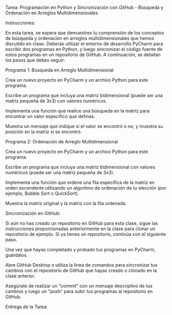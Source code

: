 Tarea: Programación en Python y Sincronización con GitHub - Búsqueda y Ordenación en Arreglos Multidimensionales

Instrucciones:

En esta tarea, se espera que demuestres tu comprensión de los conceptos de búsqueda y ordenación en arreglos multidimensionales que hemos discutido en clase. Deberás utilizar el entorno de desarrollo PyCharm para escribir dos programas en Python, y luego sincronizar el código fuente de estos programas en un repositorio de GitHub. A continuación, se detallan los pasos que debes seguir:

Programa 1: Búsqueda en Arreglo Multidimensional

Crea un nuevo proyecto en PyCharm y un archivo Python para este programa.

Escribe un programa que incluya una matriz bidimensional (puede ser una matriz pequeña de 3x3) con valores numéricos.

Implementa una función que realice una búsqueda en la matriz para encontrar un valor específico que definas.

Muestra un mensaje que indique si el valor se encontró o no, y muestra su posición en la matriz si se encontró.

Programa 2: Ordenación de Arreglo Multidimensional

Crea un nuevo proyecto en PyCharm y un archivo Python para este programa.

Escribe un programa que incluya una matriz bidimensional con valores numéricos (puede ser una matriz pequeña de 3x3).

Implementa una función que ordene una fila específica de la matriz en orden ascendente utilizando un algoritmo de ordenación de tu elección (por ejemplo, Bubble Sort o QuickSort).

Muestra la matriz original y la matriz con la fila ordenada.

Sincronización en GitHub:

Si aún no has creado un repositorio en GitHub para esta clase, sigue las instrucciones proporcionadas anteriormente en la clase para clonar un repositorio de ejemplo. Si ya tienes un repositorio, continúa con el siguiente paso.

Una vez que hayas completado y probado tus programas en PyCharm, guárdalos.

Abre GitHub Desktop o utiliza la línea de comandos para sincronizar tus cambios con el repositorio de GitHub que hayas creado o clonado en la clase anterior.

Asegúrate de realizar un "commit" con un mensaje descriptivo de tus cambios y luego un "push" para subir tus programas al repositorio en GitHub.

Entrega de la Tarea:
